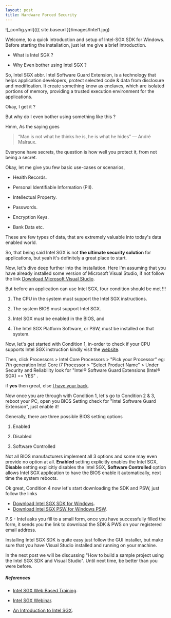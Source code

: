 ```yaml
---
layout: post
title: Hardware Forced Security
---
```

![_config.yml]({{ site.baseurl }}/images/Intel1.jpg)

 Welcome, to a quick introduction and setup of Intel-SGX SDK for Windows. Before starting the installation, just let me give a brief introduction.

* What is Intel SGX ?

* Why Even bother using Intel SGX ?

So, Intel SGX abbr. Intel Software Guard Extension, is a technology that helps application developers, protect selected code & data from disclosure and modification. It create something know as enclaves, which are isolated portions of memory, providing a trusted execution environment for the applications.

Okay, I get it ?

But why do I even bother using something like this ?

Hmm, As the saying goes

> “Man is not what he thinks he is, he is what he hides” ― André Malraux.

Everyone have secrets, the question is how well you protect it, from not being a secret.

Okay, let me give you few basic use-cases or scenarios,

* Health Records.

* Personal Identifiable Information (PII).

* Intellectual Property.

* Passwords.

* Encryption Keys.

* Bank Data etc.

These are few types of data, that are extremely valuable into today's data enabled world.  

So, that being said Intel SGX is not __the ultimate security solution__ for applications, but yeah it's definitely a great place to start.

Now, let's dive deep further into the installation. Here I'm assuming that you have already installed some version of Microsoft Visual Studio, if not follow the link [Download Microsoft Visual Studio](https://visualstudio.microsoft.com/downloads/).

But before an application can use Intel SGX, four condition should be met !!!

1. The CPU in the system must support the Intel SGX instructions.

2. The system BIOS must support Intel SGX.

3. Intel SGX must be enabled in the BIOS, and

4. The Intel SGX Platform Software, or PSW, must be installed on that system.

Now, let's get started with Condition 1, in-order to check if your CPU supports Intel SGX instruction kindly visit the [website](https://ark.intel.com/).

Then, click Processors > Intel Core Processors > "Pick your Processor" eg: 7th generation Intel Core i7 Processor > "Select Product Name" > Under Security and Reliability look for "Intel® Software Guard Extensions (Intel® SGX) == YES" .

if __yes__ then great, else [I have your back](https://software.intel.com/en-us/blogs/2016/05/30/usage-of-simulation-mode-in-sgx-enhanced-application).

Now once you are through with Condition 1, let's go to Condition 2 & 3, reboot your PC, open you BIOS Setting check for "Intel Software Guard Extension", just enable it!  

Generally, there are three possible BIOS setting options

1. Enabled

2. Disabled

3. Software Controlled

Not all BIOS manufacturers implement all 3 options and some may even provide no option at all. __Enabled__ setting explicitly enables the Intel SGX, __Disable__ setting explicitly disables the Intel SGX, __Software Controlled__ option allows Intel SGX application to have the BIOS enable it automatically, next time the system reboots.

Ok great, Condition 4 now let's start downloading the SDK and PSW, just follow the links

* [Download Intel SGX SDK for Windows](https://software.intel.com/en-us/sgx-sdk/download).
* [Download Intel SGX PSW for Windows PSW](https://software.intel.com/en-us/sgx-sdk/download).

P.S - Intel asks you fill to a small form, once you have successfully filled the form, it sends you the link to download the SDK & PWS on your registered email address.

Installing Intel SGX SDK is quite easy just follow the GUI installer, but make sure that you have Visual Studio installed and running on your machine.

In the next post we will be discussing "How to build a sample project using the Intel SGX SDK and Visual Studio". Until next time, be better than you were before.

##### References

* [Intel SGX Web Based Training](https://software.intel.com/en-us/documentation/intel-sgx-web-based-training).

* [Intel SGX Webinar](https://software.intel.com/en-us/videos/intel-software-guard-extensions-intel-sgx-webinar).

* [An Introduction to Intel SGX](https://software.intel.com/en-us/videos/an-introduction-to-intel-software-guard-extensions-intel-sgx).